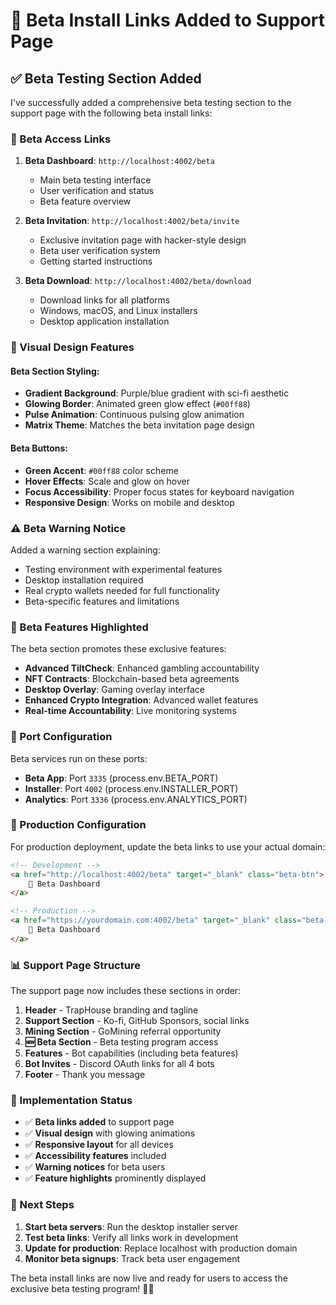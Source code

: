 # 🧪 Beta Install Links Added to Support Page

## ✅ Beta Testing Section Added

I've successfully added a comprehensive beta testing section to the support page with the following beta install links:

### 🔗 Beta Access Links

1. **Beta Dashboard**: `http://localhost:4002/beta`
   - Main beta testing interface
   - User verification and status
   - Beta feature overview

2. **Beta Invitation**: `http://localhost:4002/beta/invite`
   - Exclusive invitation page with hacker-style design
   - Beta user verification system
   - Getting started instructions

3. **Beta Download**: `http://localhost:4002/beta/download`
   - Download links for all platforms
   - Windows, macOS, and Linux installers
   - Desktop application installation

### 🎨 Visual Design Features

#### Beta Section Styling:
- **Gradient Background**: Purple/blue gradient with sci-fi aesthetic
- **Glowing Border**: Animated green glow effect (`#00ff88`)
- **Pulse Animation**: Continuous pulsing glow animation
- **Matrix Theme**: Matches the beta invitation page design

#### Beta Buttons:
- **Green Accent**: `#00ff88` color scheme
- **Hover Effects**: Scale and glow on hover
- **Focus Accessibility**: Proper focus states for keyboard navigation
- **Responsive Design**: Works on mobile and desktop

### ⚠️ Beta Warning Notice

Added a warning section explaining:
- Testing environment with experimental features
- Desktop installation required
- Real crypto wallets needed for full functionality
- Beta-specific features and limitations

### 🎯 Beta Features Highlighted

The beta section promotes these exclusive features:
- **Advanced TiltCheck**: Enhanced gambling accountability
- **NFT Contracts**: Blockchain-based beta agreements
- **Desktop Overlay**: Gaming overlay interface
- **Enhanced Crypto Integration**: Advanced wallet features
- **Real-time Accountability**: Live monitoring systems

### 📱 Port Configuration

Beta services run on these ports:
- **Beta App**: Port `3335` (process.env.BETA_PORT)
- **Installer**: Port `4002` (process.env.INSTALLER_PORT)
- **Analytics**: Port `3336` (process.env.ANALYTICS_PORT)

### 🔧 Production Configuration

For production deployment, update the beta links to use your actual domain:

```html
<!-- Development -->
<a href="http://localhost:4002/beta" target="_blank" class="beta-btn">
    🎯 Beta Dashboard
</a>

<!-- Production -->
<a href="https://yourdomain.com:4002/beta" target="_blank" class="beta-btn">
    🎯 Beta Dashboard
</a>
```

### 📊 Support Page Structure

The support page now includes these sections in order:
1. **Header** - TrapHouse branding and tagline
2. **Support Section** - Ko-fi, GitHub Sponsors, social links
3. **Mining Section** - GoMining referral opportunity
4. **🆕 Beta Section** - Beta testing program access
5. **Features** - Bot capabilities (including beta features)
6. **Bot Invites** - Discord OAuth links for all 4 bots
7. **Footer** - Thank you message

### 🎉 Implementation Status

- ✅ **Beta links added** to support page
- ✅ **Visual design** with glowing animations
- ✅ **Responsive layout** for all devices
- ✅ **Accessibility features** included
- ✅ **Warning notices** for beta users
- ✅ **Feature highlights** prominently displayed

### 🚀 Next Steps

1. **Start beta servers**: Run the desktop installer server
2. **Test beta links**: Verify all links work in development
3. **Update for production**: Replace localhost with production domain
4. **Monitor beta signups**: Track beta user engagement

The beta install links are now live and ready for users to access the exclusive beta testing program! 🧪✨
